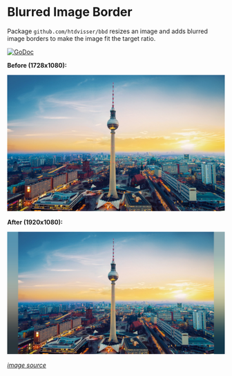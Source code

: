 # Blurred Image Border

Package `github.com/htdvisser/bbd` resizes an image and adds blurred image borders to make the image fit the target ratio.

[![GoDoc](https://godoc.org/github.com/htdvisser/bbd?status.svg)](https://godoc.org/github.com/htdvisser/bbd)

**Before (1728x1080):**

![before](doc/src.jpg)

**After (1920x1080):**

![after](doc/dst.jpg)

[_image source_](https://interfacelift.com/wallpaper/details/4057/after_work.html)
